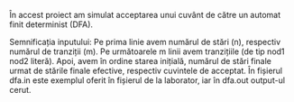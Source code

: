 În accest proiect am simulat acceptarea unui cuvânt de către un automat finit determinist (DFA). 

Semnificația inputului:
Pe prima linie avem numărul de stări (n), respectiv numărul de tranziții (m). Pe următoarele m linii avem tranzițiile (de tip nod1 nod2 literă). Apoi, avem în ordine starea inițială, numărul de stări finale urmat de stările finale efective, respectiv cuvintele de acceptat. 
În fișierul dfa.in este exemplul oferit în fișierul de la laborator, iar în dfa.out output-ul cerut.
